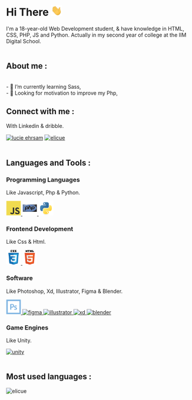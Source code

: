 
<h1 >Hi There <img src="hi.gif" width="30px"></h1>


I'm a 18-year-old Web Development student, & have knowledge in HTML, CSS, PHP, JS and Python.
        Actually in my second year of college at the IIM Digital School.        
<br>
<h2 align="left">About me :</h2>   
<br>
- 🌱 I’m currently learning Sass,
<br>
- 🤔 Looking for motivation to improve my Php,
<br>       
<h2 align="left">Connect with me :</h2>  
<p>With Linkedin & dribble.</p>
<div>
        <a href="https://www.linkedin.com/in/lucie-ehrsam-4a6348222/" target="blank"><img align="center" src="https://raw.githubusercontent.com/rahuldkjain/github-profile-readme-generator/master/src/images/icons/Social/linked-in-alt.svg" alt="lucie ehrsam" height="30" width="40" /></a>
        <a href="https://dribbble.com/_Lucee_" target="blank"><img align="center" src="https://raw.githubusercontent.com/rahuldkjain/github-profile-readme-generator/master/src/images/icons/Social/dribbble.svg" alt="elicue" height="30" width="40" /></a>
</div>    
<br>
<h2 align="left">Languages and Tools : </h2>
<h3>Programming Languages </h3>
<p>Like Javascript, Php & Python.</p>
<div align="left" class="web">
        <a href="https://developer.mozilla.org/en-US/docs/Web/JavaScript" target="_blank" rel="noreferrer"> <img src="https://raw.githubusercontent.com/devicons/devicon/master/icons/javascript/javascript-original.svg" alt="javascript" width="40" height="40"/> </a> 
        <a href="https://www.php.net" target="_blank" rel="noreferrer"> <img src="https://raw.githubusercontent.com/devicons/devicon/master/icons/php/php-original.svg" alt="php" width="40" height="40"/> </a> 
        <a href="https://www.python.org" target="_blank" rel="noreferrer"> <img src="https://raw.githubusercontent.com/devicons/devicon/master/icons/python/python-original.svg" alt="python" width="40" height="40"/> </a> 
    </div>
    <h3>Frontend Development</h3>    
<p>Like Css & Html.</p>
    <div align="left" class="web">
        <a href="https://www.w3schools.com/css/" target="_blank" rel="noreferrer"> <img src="https://raw.githubusercontent.com/devicons/devicon/master/icons/css3/css3-original-wordmark.svg" alt="css3" width="40" height="40"/> </a> 
        <a href="https://www.w3.org/html/" target="_blank" rel="noreferrer"> <img src="https://raw.githubusercontent.com/devicons/devicon/master/icons/html5/html5-original-wordmark.svg" alt="html5" width="40" height="40"/> </a> 
    </div>
    <h3>Software</h3>    
<p>Like Photoshop, Xd, Illustrator, Figma & Blender.</p>
    <div class="crea">           
        <a href="https://www.photoshop.com/en" target="_blank" rel="noreferrer"> <img src="https://raw.githubusercontent.com/devicons/devicon/master/icons/photoshop/photoshop-line.svg" alt="photoshop" width="40" height="40"/> </a> 
        <a href="https://www.figma.com/" target="_blank" rel="noreferrer"> <img src="https://www.vectorlogo.zone/logos/figma/figma-icon.svg" alt="figma" width="40" height="40"/> </a> 
        <a href="https://www.adobe.com/in/products/illustrator.html" target="_blank" rel="noreferrer"> <img src="https://www.vectorlogo.zone/logos/adobe_illustrator/adobe_illustrator-icon.svg" alt="illustrator" width="40" height="40"/> </a> 
        <a href="https://www.adobe.com/products/xd.html" target="_blank" rel="noreferrer"> <img src="https://cdn.worldvectorlogo.com/logos/adobe-xd.svg" alt="xd" width="40" height="40"/> </a>
        <a href="https://www.blender.org/" target="_blank" rel="noreferrer"> <img src="https://download.blender.org/branding/community/blender_community_badge_white.svg" alt="blender" width="40" height="40"/> </a>
    </div>   
    <h3>Game Engines</h3>    
<p>Like Unity.</p>
    <div class="jv">           
        <a href="https://unity.com/" target="_blank" rel="noreferrer"> <img src="https://www.vectorlogo.zone/logos/unity3d/unity3d-icon.svg" alt="unity" width="40" height="40"/> </a>
    </div>   
<br>

<h2 align="left">Most used languages : </h2>
<p><img align="left" src="https://github-readme-stats.vercel.app/api/top-langs?username=elicue&show_icons=true&locale=en&layout=compact" alt="elicue" /></p>

<!--
**Elicue/Elicue** is a ✨ _special_ ✨ repository because its `README.md` (this file) appears on your GitHub profile.

Here are some ideas to get you started:

- 🔭 I’m currently working on ...
- 🌱 I’m currently learning ...
- 👯 I’m looking to collaborate on ...
- 🤔 I’m looking for help with ...
- 💬 Ask me about ...
- 📫 How to reach me: ...
- 😄 Pronouns: ...
- ⚡ Fun fact: ...
-->
